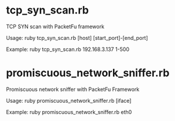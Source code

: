 # tcp_syn_scan.rb
TCP SYN scan with PacketFu framework

Usage:
ruby tcp_syn_scan.rb [host] [start_port]-[end_port]

Example:
ruby tcp_syn_scan.rb 192.168.3.137 1-500


# promiscuous_network_sniffer.rb
Promiscuous network sniffer with PacketFu Framework

Usage:
ruby promiscuous_network_sniffer.rb [iface]

Example:
ruby promiscuous_network_sniffer.rb eth0
